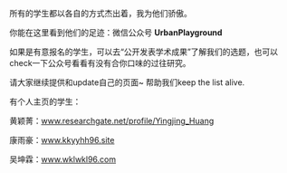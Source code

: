 所有的学生都以各自的方式杰出着，我为他们骄傲。



你能在这里看到他们的足迹：微信公众号 **UrbanPlayground**

如果是有意报名的学生，可以去“公开发表学术成果”了解我们的选题，也可以check一下公众号看看有没有合你口味的过往研究。



请大家继续提供和update自己的页面~ 帮助我们keep the list alive.

有个人主页的学生：

黄颖菁：www.researchgate.net/profile/Yingjing_Huang

康雨豪：www.kkyyhh96.site

吴坤霖：www.wklwkl96.com

